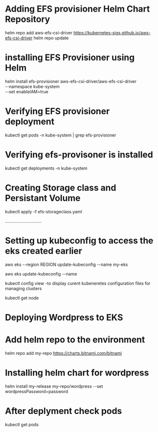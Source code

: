 # Adding EFS provisioner Helm Chart Repository
helm repo add aws-efs-csi-driver https://kubernetes-sigs.github.io/aws-efs-csi-driver
helm repo update

# installing EFS Provisioner using Helm
helm install efs-provisioner aws-efs-csi-driver/aws-efs-csi-driver \
  --namespace kube-system \
  --set enableIAM=true

# Verifying EFS provisioner deployment
kubectl get pods -n kube-system | grep efs-provisioner

# Verifying efs-provisoner is installed
kubectl get deployments -n kube-system

# Creating Storage class and Persistant Volume
kubectl apply -f efs-storageclass.yaml

..............................
# Setting up kubeconfig to access the eks created earlier
  aws eks --region REGION update-kubeconfig --name my-eks

  aws eks update-kubeconfig --name <cluster-name>

kubectl config view -to display curent kubeneretes configuration files for managing clusters

kubectl get node

# Deploying Wordpress to EKS
# Add helm repo to the environment
helm repo add my-repo https://charts.bitnami.com/bitnami

# Installing helm chart for wordpress
helm install my-release my-repo/wordpress --set wordpressPassword=password

# After deplyment check pods
kubectl get pods

